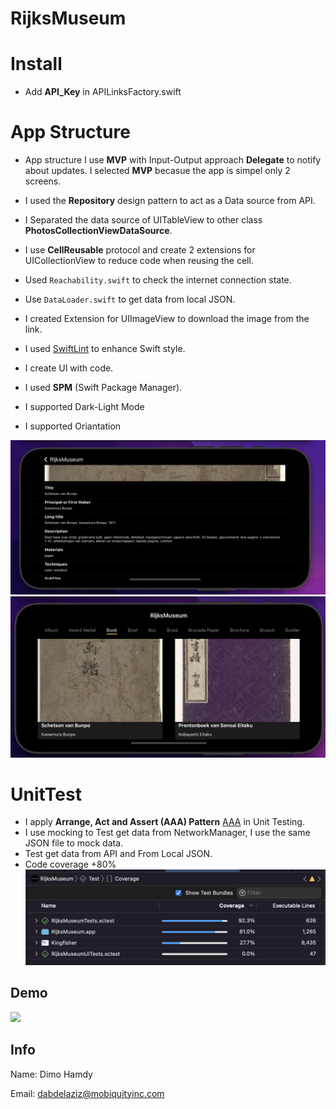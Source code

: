 # RijksMuseum

# Install
* Add **API_Key** in APILinksFactory.swift


# App Structure

* App structure I use **MVP** with Input-Output approach **Delegate** to notify about updates. I selected **MVP** becasue the app is simpel only 2 screens.

* I used the **Repository** design pattern to act as a Data source from API.

* I Separated the data source of UITableView to other class **PhotosCollectionViewDataSource**.

* I use **CellReusable** protocol and create 2 extensions for UICollectionView to reduce code when reusing the cell.

* Used `Reachability.swift` to check the internet connection state.

* Use `DataLoader.swift` to get data from local JSON.

* I created Extension for UIImageView to download the image from the link.

* I used [SwiftLint](https://github.com/realm/SwiftLint) to enhance Swift style.

* I create UI with code.

* I used **SPM** (Swift Package Manager).

* I supported Dark-Light Mode

* I supported Oriantation

![](ScreenShots/Screen1.png)
![](ScreenShots/Screen2.png)


# UnitTest
* I apply  **Arrange, Act and Assert (AAA) Pattern** [AAA](https://medium.com/@pjbgf/title-testing-code-ocd-and-the-aaa-pattern-df453975ab80) in Unit Testing.
* I use mocking to Test get data from  NetworkManager, I use the same JSON file to mock data.
* Test get data from API and From Local JSON.
* Code coverage +80%
![](ScreenShots/Screen3.png)

## Demo
![](Demo.gif)

## Info

Name: Dimo Hamdy

Email: dabdelaziz@mobiquityinc.com
